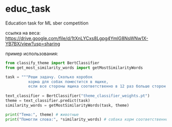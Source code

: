 # educ_task
Education task for ML sber competition

ссылка на веса:  https://drive.google.com/file/d/1tXnLYCxs8Lgpg4YmlG8NsWNw1X-YB7BX/view?usp=sharing  

пример использования:  

```python
from classify_theme import BertClassifier  
from get_most_similarity_words import getMostSimilarityWords  

task = """Реши задачу. Сколько коробок   
          корма для собак поместится в ящике,  
          если все стороны ящика соответственно в 12 раз больше сторон коробки корма?"""  
 
text_classifier = BertClassifier("theme_classifier_weights.pt")  
theme = text_classifier.predict(task)  
similarity_words = getMostSimilarityWords(task, theme)

print("Тема:", theme) # животные
print("Помогли слова:", *similarity_words) # собака корм соответственно
